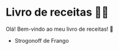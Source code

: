 # Livro de receitas :man_cook:

Olá! Bem-vindo ao meu livro de receitas! :wave:

- Strogonoff de Frango